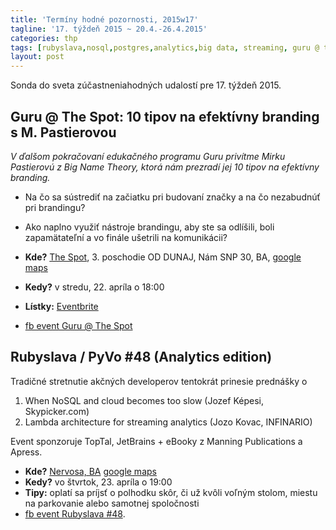 ```yaml
---
title: 'Termíny hodné pozornosti, 2015w17'
tagline: '17. týždeň 2015 ~ 20.4.-26.4.2015'
categories: thp
tags: [rubyslava,nosql,postgres,analytics,big data, streaming, guru @ the spot, branding]
layout: post
---
```

Sonda do sveta zúčastneniahodných udalostí pre 17. týždeň 2015.

Guru @ The Spot: 10 tipov na efektívny branding s M. Pastierovou
----------------------------------------------------------------
*V ďalšom pokračovaní edukačného programu Guru privítme Mirku Pastierovú z Big Name Theory, ktorá nám prezradí jej 10 tipov na efektívny branding.*

  * Na čo sa sústrediť na začiatku pri budovaní značky a na čo nezabudnúť pri brandingu? 
  * Ako naplno využiť nástroje brandingu, aby ste sa odlíšili, boli zapamätateľní a vo finále ušetrili na komunikácii? 

  * **Kde?** [The Spot](http://www.thespot.sk), 3. poschodie OD DUNAJ, Nám SNP 30, BA, [google maps](https://goo.gl/maps/UFx9i) 
  * **Kedy?** v stredu, 22. apríla o 18:00
  * **Lístky:** [Eventbrite](https://www.eventbrite.com/e/guru-the-spot-10-tipov-na-efektivny-branding-s-m-pastierovou-tickets-16277191518)
  * [fb event Guru @ The Spot](https://www.facebook.com/events/443082122523247/)

Rubyslava / PyVo #48 (Analytics edition)
----------------------------------------
Tradičné stretnutie akčných developerov tentokrát prinesie prednášky o 

  1. When NoSQL and cloud becomes too slow (Jozef Képesi, Skypicker.com)
  2. Lambda architecture for streaming analytics (Jozo Kovac, INFINARIO)

Event sponzoruje TopTal, JetBrains + eBooky z Manning Publications a Apress.


  * **Kde?** [Nervosa, BA](http://www.nervosa.sk) [google maps](https://goo.gl/maps/wTx02) 
  * **Kedy?** vo štvrtok, 23. apríla o 19:00
  * **Tipy:** oplatí sa príjsť o polhodku skôr, či už kvôli voľným stolom, miestu na parkovanie alebo samotnej spoločnosti 
  * [fb event Rubyslava #48](https://www.facebook.com/events/1575785616039892/).
